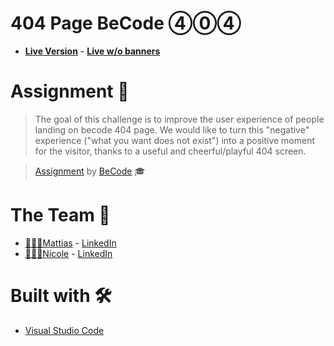 # 404 Page BeCode ④⓪④

- [**Live Version**](https://wisecoding.github.io/becode-404/) - [**Live w/o banners**](https://wisecoding.github.io/becode-404/NOBANNERS/index.html)

# Assignment 📝

> The goal of this challenge is to improve the user experience of people landing on becode 404 page. We would like to turn this "negative" experience ("what you want does not exist") into a positive moment for the visitor, thanks to a useful and cheerful/playful 404 screen.

> [Assignment](https://becodeorg.github.io/emotion-design-404-contest/) by [BeCode](https://becode.org/) 🎓

# The Team 👥

- [👨🏼‍💻Mattias](https://github.com/WiseCoding/) - [LinkedIn](https://www.linkedin.com/in/mattias-bonte/)
- [👩🏻‍💻Nicole](https://github.com/NicolSaha) - [LinkedIn](https://www.linkedin.com/in/nicol-saha-87a35b1a9/)

# Built with 🛠

- [Visual Studio Code](https://code.visualstudio.com/)
